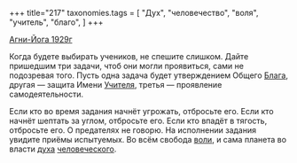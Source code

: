 +++
title="217"
taxonomies.tags = [
 "Дух",
 "человечество",
 "воля",
 "учитель",
 "благо",
]
+++

[Агни-Йога 1929г](/agni/1929)

Когда будете выбирать учеников, не спешите слишком. Дайте пришедшим три задачи, чтоб они могли проявиться, сами не подозревая того. Пусть одна задача будет утверждением Общего [Блага](/tags/благо), другая — защита Имени [Учителя](/tags/учитель), третья — проявление самодеятельности.   

Если кто во время задания начнёт угрожать, отбросьте его. Если кто начнёт шептать за углом, отбросьте его. Если кто впадёт в тягость, отбросьте его. О предателях не говорю. На исполнении задания увидите приёмы испытуемых. Во всём свобода [воли](/tags/воля), и сама планета во власти [духа](/tags/Дух) [человеческого](/tags/человечество).